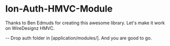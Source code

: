 # Ion-Auth-HMVC-Module
Thanks to Ben Edmuds for creating this awesome library. Let's make it work on WireDesignz HMVC.

--
Drop auth folder in [application/modules/]. And you are good to go.

